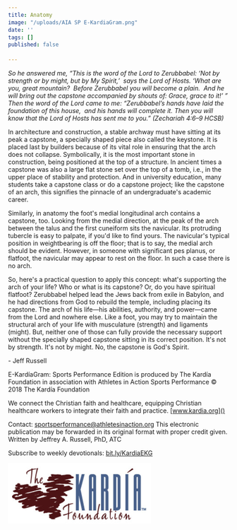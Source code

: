 ```yaml
---
title: Anatomy
image: "/uploads/AIA SP E-KardiaGram.png"
date: ''
tags: []
published: false

---
```

_So he answered me, “This is the word of the Lord to Zerubbabel: ‘Not by strength or by might, but by My Spirit,’  says the Lord of Hosts. ‘What are you, great mountain?  Before Zerubbabel you will become a plain.  And he will bring out the capstone accompanied by shouts of: Grace, grace to it!’ ” Then the word of the Lord came to me: “Zerubbabel’s hands have laid the foundation of this house,  and his hands will complete it. Then you will know that the Lord of Hosts has sent me to you.” (Zechariah 4:6–9 HCSB)_

In architecture and construction, a stable archway must have sitting at its peak a capstone, a specially shaped piece also called the keystone. It is placed last by builders because of its vital role in ensuring that the arch does not collapse. Symbolically, it is the most important stone in construction, being positioned at the top of a structure. In ancient times a capstone was also a large flat stone set over the top of a tomb, i.e., in the upper place of stability and protection. And in university education, many students take a capstone class or do a capstone project; like the capstone of an arch, this signifies the pinnacle of an undergraduate's academic career.

Similarly, in anatomy the foot's medial longitudinal arch contains a capstone, too. Looking from the medial direction, at the peak of the arch between the talus and the first cuneiform sits the navicular. Its protruding tubercle is easy to palpate, if you'd like to find yours. The navicular's typical position in weightbearing is off the floor; that is to say, the medial arch should be evident. However, in someone with significant pes planus, or flatfoot, the navicular may appear to rest on the floor. In such a case there is no arch.

So, here's a practical question to apply this concept: what's supporting the arch of your life? Who or what is its capstone? Or, do you have spiritual flatfoot? Zerubbabel helped lead the Jews back from exile in Babylon, and he had directions from God to rebuild the temple, including placing its capstone. The arch of his life—his abilities, authority, and power—came from the Lord and nowhere else. Like a foot, you may try to maintain the structural arch of your life with musculature (strength) and ligaments (might). But, neither one of those can fully provide the necessary support without the specially shaped capstone sitting in its correct position. It's not by strength. It's not by might. No, the capstone is God's Spirit.

\- Jeff Russell

E-KardíaGram: Sports Performance Edition is produced by The Kardía Foundation in association with Athletes in Action Sports Performance © 2018 The Kardía Foundation

We connect the Christian faith and healthcare, equipping Christian healthcare workers to integrate their faith and practice. [www.kardia.org]()

Contact: [sportsperformance@athletesinaction.org]() This electronic publication may be forwarded in its original format with proper credit given. Written by Jeffrey A. Russell, PhD, ATC

Subscribe to weekly devotionals: [bit.ly/KardiaEKG]()

[![](/uploads/kardia.png)](www.kardia.org)